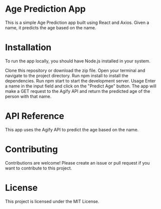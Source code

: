 <h1>Age Prediction App</h1>
This is a simple Age Prediction app built using React and Axios. Given a name, it predicts the age based on the name.

<h1>Installation</h1>
To run the app locally, you should have Node.js installed in your system.

Clone this repository or download the zip file.
Open your terminal and navigate to the project directory.
Run npm install to install the dependencies.
Run npm start to start the development server.
Usage
Enter a name in the input field and click on the "Predict Age" button. The app will make a GET request to the Agify API and return the predicted age of the person with that name.

<h1>API Reference</h1>
This app uses the Agify API to predict the age based on the name.

<h1>Contributing</h1>
Contributions are welcome! Please create an issue or pull request if you want to contribute to this project.

<h1>License</h1>
This project is licensed under the MIT License.